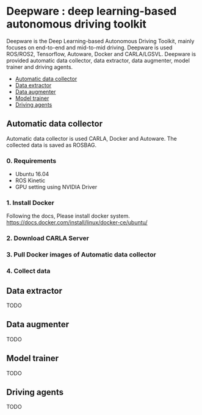 # Deepware : deep learning-based autonomous driving toolkit

Deepware is the Deep Learning-based Autonomous Driving Toolkit, mainly focuses on end-to-end and mid-to-mid driving. Deepware is used ROS/ROS2, Tensorflow, Autoware, Docker and CARLA/LGSVL. Deepware is provided automatic data collector, data extractor, data augmenter, model trainer and driving agents.


* [Automatic data collector](#Automatic-data-collector)
* [Data extractor](#Data-extractor)
* [Data augmenter](#Data-augmenter)
* [Model trainer](#Model-trainer)
* [Driving agents](#Driving-agents)


## Automatic data collector

Automatic data collector is used CARLA, Docker and Autoware. The collected data is saved as ROSBAG.

### 0. Requirements

* Ubuntu 16.04
* ROS Kinetic
* GPU setting using NVIDIA Driver

### 1. Install Docker

Following the docs, Please install docker system.  
https://docs.docker.com/install/linux/docker-ce/ubuntu/

### 2. Download CARLA Server

### 3. Pull Docker images of Automatic data collector 

### 4. Collect data

## Data extractor

TODO

## Data augmenter

TODO

## Model trainer

TODO

## Driving agents

TODO
